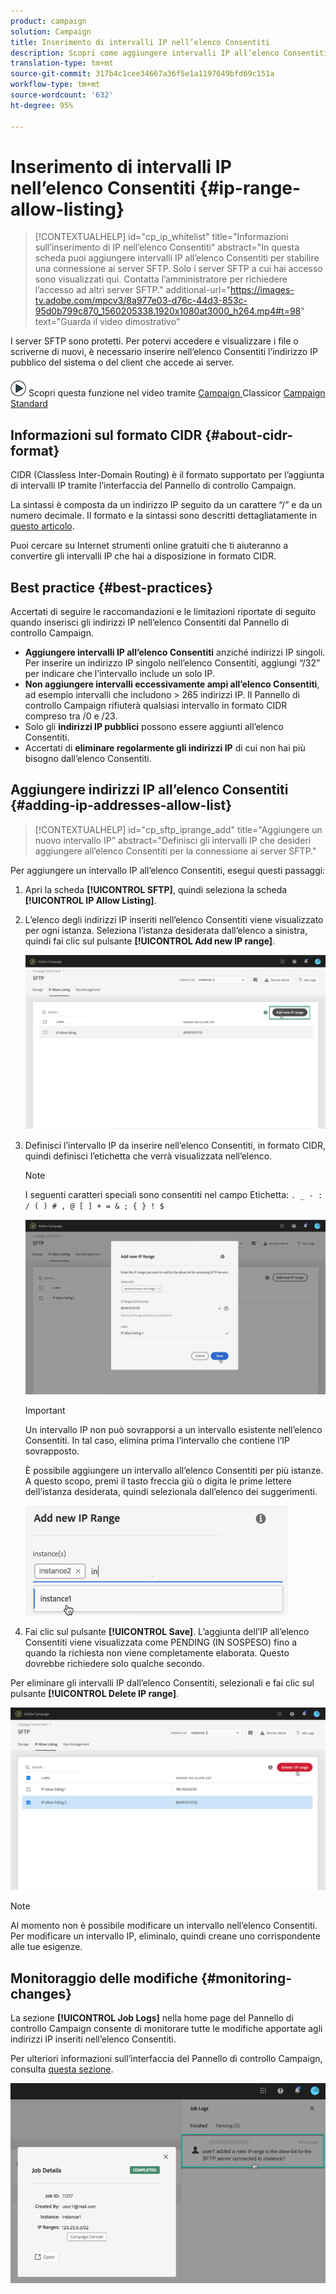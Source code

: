 ```yaml
---
product: campaign
solution: Campaign
title: Inserimento di intervalli IP nell’elenco Consentiti
description: Scopri come aggiungere intervalli IP all’elenco Consentiti per accedere ai server SFTP
translation-type: tm+mt
source-git-commit: 317b4c1cee34667a36f5e1a1197649bfd69c151a
workflow-type: tm+mt
source-wordcount: '632'
ht-degree: 95%

---
```



# Inserimento di intervalli IP nell’elenco Consentiti {#ip-range-allow-listing}

>[!CONTEXTUALHELP]
>id="cp_ip_whitelist"
>title="Informazioni sull’inserimento di IP nell’elenco Consentiti"
>abstract="In questa scheda puoi aggiungere intervalli IP all’elenco Consentiti per stabilire una connessione ai server SFTP. Solo i server SFTP a cui hai accesso sono visualizzati qui. Contatta l’amministratore per richiedere l’accesso ad altri server SFTP."
>additional-url="https://images-tv.adobe.com/mpcv3/8a977e03-d76c-44d3-853c-95d0b799c870_1560205338.1920x1080at3000_h264.mp4#t=98" text="Guarda il video dimostrativo"

I server SFTP sono protetti. Per potervi accedere e visualizzare i file o scriverne di nuovi, è necessario inserire nell’elenco Consentiti l’indirizzo IP pubblico del sistema o del client che accede ai server.

![](assets/do-not-localize/how-to-video.png) Scopri questa funzione nel video tramite  [Campaign ](https://experienceleague.adobe.com/docs/campaign-classic-learn/control-panel/sftp-management/adding-ip-range-to-allow-list.html?lang=en#sftp-management) Classicor  [Campaign Standard](https://experienceleague.adobe.com/docs/campaign-standard-learn/control-panel/sftp-management/adding-ip-range-to-allow-list.html?lang=en#sftp-management)

## Informazioni sul formato CIDR {#about-cidr-format}

CIDR (Classless Inter-Domain Routing) è il formato supportato per l’aggiunta di intervalli IP tramite l’interfaccia del Pannello di controllo Campaign.

La sintassi è composta da un indirizzo IP seguito da un carattere “/” e da un numero decimale. Il formato e la sintassi sono descritti dettagliatamente in [questo articolo](https://whatismyipaddress.com/cidr).

Puoi cercare su Internet strumenti online gratuiti che ti aiuteranno a convertire gli intervalli IP che hai a disposizione in formato CIDR.

## Best practice {#best-practices}

Accertati di seguire le raccomandazioni e le limitazioni riportate di seguito quando inserisci gli indirizzi IP nell’elenco Consentiti dal Pannello di controllo Campaign.

* **Aggiungere intervalli IP all’elenco Consentiti** anziché indirizzi IP singoli. Per inserire un indirizzo IP singolo nell’elenco Consentiti, aggiungi “/32” per indicare che l’intervallo include un solo IP.
* **Non aggiungere intervalli eccessivamente ampi all’elenco Consentiti**, ad esempio intervalli che includono > 265 indirizzi IP. Il Pannello di controllo Campaign rifiuterà qualsiasi intervallo in formato CIDR compreso tra /0 e /23.
* Solo gli **indirizzi IP pubblici** possono essere aggiunti all’elenco Consentiti.
* Accertati di **eliminare regolarmente gli indirizzi IP** di cui non hai più bisogno dall’elenco Consentiti.

## Aggiungere indirizzi IP all’elenco Consentiti {#adding-ip-addresses-allow-list}

>[!CONTEXTUALHELP]
>id="cp_sftp_iprange_add"
>title="Aggiungere un nuovo intervallo IP"
>abstract="Definisci gli intervalli IP che desideri aggiungere all’elenco Consentiti per la connessione ai server SFTP."

Per aggiungere un intervallo IP all’elenco Consentiti, esegui questi passaggi:

1. Apri la scheda **[!UICONTROL SFTP]**, quindi seleziona la scheda **[!UICONTROL IP Allow Listing]**.
1. L’elenco degli indirizzi IP inseriti nell’elenco Consentiti viene visualizzato per ogni istanza. Seleziona l’istanza desiderata dall’elenco a sinistra, quindi fai clic sul pulsante **[!UICONTROL Add new IP range]**.

   ![](assets/control_panel_add_range.png)

1. Definisci l’intervallo IP da inserire nell’elenco Consentiti, in formato CIDR, quindi definisci l’etichetta che verrà visualizzata nell’elenco.

   >[!NOTE]
   >
   >I seguenti caratteri speciali sono consentiti nel campo Etichetta:
   > `. _ - : / ( ) # , @ [ ] + = & ; { } ! $`

   ![](assets/control_panel_add_range2.png)

   >[!IMPORTANT]
   >
   >Un intervallo IP non può sovrapporsi a un intervallo esistente nell’elenco Consentiti. In tal caso, elimina prima l’intervallo che contiene l’IP sovrapposto.
   >
   >È possibile aggiungere un intervallo all’elenco Consentiti per più istanze. A questo scopo, premi il tasto freccia giù o digita le prime lettere dell’istanza desiderata, quindi selezionala dall’elenco dei suggerimenti.

   ![](assets/control_panel_add_range3.png)

1. Fai clic sul pulsante **[!UICONTROL Save]**. L’aggiunta dell’IP all’elenco Consentiti viene visualizzata come PENDING (IN SOSPESO) fino a quando la richiesta non viene completamente elaborata. Questo dovrebbe richiedere solo qualche secondo.

Per eliminare gli intervalli IP dall’elenco Consentiti, selezionali e fai clic sul pulsante **[!UICONTROL Delete IP range]**.

![](assets/control_panel_delete_range2.png)

>[!NOTE]
>
>Al momento non è possibile modificare un intervallo nell’elenco Consentiti. Per modificare un intervallo IP, eliminalo, quindi creane uno corrispondente alle tue esigenze.

## Monitoraggio delle modifiche {#monitoring-changes}

La sezione **[!UICONTROL Job Logs]** nella home page del Pannello di controllo Campaign consente di monitorare tutte le modifiche apportate agli indirizzi IP inseriti nell’elenco Consentiti.

Per ulteriori informazioni sull’interfaccia del Pannello di controllo Campaign, consulta [questa sezione](../../discover/using/discovering-the-interface.md).

![](assets/control_panel_ip_log.png)
